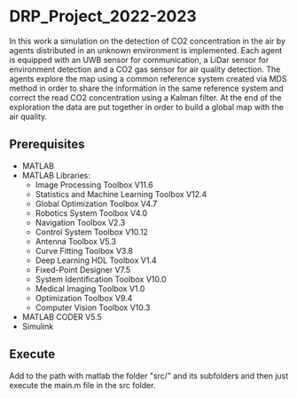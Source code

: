 # DRP_Project_2022-2023

In this work a simulation on the detection of CO2 concentration in the air by agents distributed in an unknown environment is implemented.
Each agent is equipped with an UWB sensor for communication, a LiDar sensor for environment detection and a CO2 gas sensor for air quality detection. 
The agents explore the map using a common reference system created via MDS method in order to share the information in the same reference system and correct the read CO2 concentration using a Kalman filter.
At the end of the exploration the data are put together in order to build a global map with the air quality.

## Prerequisites
* MATLAB
* MATLAB Libraries:
  * Image Processing Toolbox V11.6
  * Statistics and Machine Learning Toolbox V12.4
  * Global Optimization Toolbox V4.7
  * Robotics System Toolbox V4.0
  * Navigation Toolbox V2.3
  * Control System Toolbox V10.12
  * Antenna Toolbox V5.3
  * Curve Fitting Toolbox V3.8
  * Deep Learning HDL Toolbox V1.4
  * Fixed-Point Designer V7.5
  * System Identification Toolbox V10.0
  * Medical Imaging Toolbox V1.0
  * Optimization Toolbox V9.4
  * Computer Vision Toolbox V10.3
* MATLAB CODER V5.5
* Simulink 

## Execute
Add to the path with matlab the folder "src/" and its subfolders and then just execute the main.m file in the src folder.
